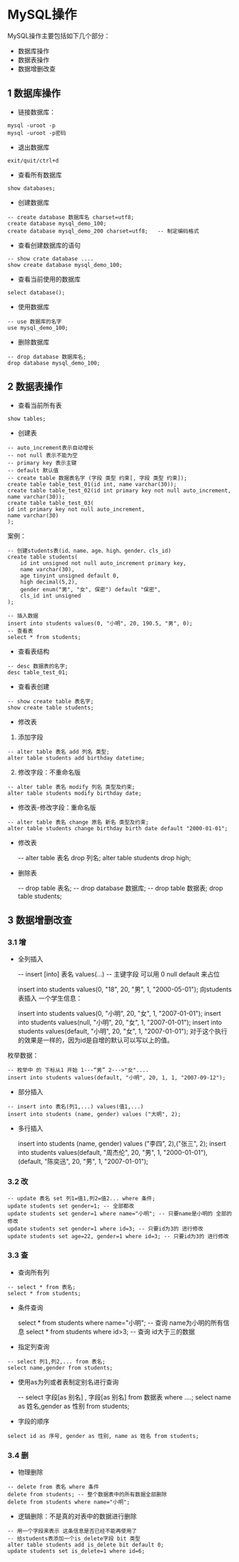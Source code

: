 # MySQL操作

MySQL操作主要包括如下几个部分：

- 数据库操作
- 数据表操作
- 数据增删改查

## 1 数据库操作

- 链接数据库：

```
mysql -uroot -p
mysql -uroot -p密码
```

- 退出数据库

```
exit/quit/ctrl+d
```

- 查看所有数据库

```
show databases;
```

- 创建数据库

```
-- create database 数据库名 charset=utf8;
create database mysql_demo_100;
create database mysql_demo_200 charset=utf8;   -- 制定编码格式
```

- 查看创建数据库的语句

```
-- show crate database ....
show create database mysql_demo_100;
```

- 查看当前使用的数据库

```
select database();
```

- 使用数据库

```
-- use 数据库的名字
use mysql_demo_100;
```

- 删除数据库

```
-- drop database 数据库名;
drop database mysql_demo_100;
```
## 2 数据表操作

- 查看当前所有表

```
show tables;
```

- 创建表

```
-- auto_increment表示自动增长
-- not null 表示不能为空
-- primary key 表示主键
-- default 默认值
-- create table 数据表名字 (字段 类型 约束[, 字段 类型 约束]);
create table table_test_01(id int, name varchar(30));
create table table_test_02(id int primary key not null auto_increment, name varchar(30));
create table table_test_03(
id int primary key not null auto_increment,
name varchar(30)
);
```
案例：

    -- 创建students表(id、name、age、high、gender、cls_id)
    create table students(
        id int unsigned not null auto_increment primary key,
        name varchar(30),
        age tinyint unsigned default 0,
        high decimal(5,2),
        gender enum("男", "女", 保密") default "保密",
        cls_id int unsigned
    );
    
    -- 插入数据
    insert into students values(0, "小明", 20, 190.5, "男", 0);
    -- 查看表
    select * from students;
- 查看表结构

```
-- desc 数据表的名字;
desc table_test_01;
```

- 查看表创建

```
-- show create table 表名字;
show create table students;
```

- 修改表
1. 添加字段
```
-- alter table 表名 add 列名 类型;
alter table students add birthday datetime;
```

2. 修改字段：不重命名版

```
-- alter table 表名 modify 列名 类型及约束;
alter table students modify birthday date;
```

- 修改表-修改字段：重命名版

```
-- alter table 表名 change 原名 新名 类型及约束;
alter table students change birthday birth date default "2000-01-01";
```

- 修改表

    -- alter table 表名 drop 列名;
    alter table students drop high;
- 删除表

    -- drop table 表名;
    -- drop database 数据库;
    -- drop table 数据表;
    drop table students;
## 3 数据增删改查

### 3.1 增

- 全列插入

    -- insert [into] 表名 values(...)
    -- 主键字段 可以用 0  null   default 来占位
    
    insert into students values(0, "18", 20, "男", 1, "2000-05-01");
向students表插入 一个学生信息：

    insert into students values(0, "小明", 20, "女", 1, "2007-01-01");
    insert into students values(null, "小明", 20, "女", 1, "2007-01-01");
    insert into students values(default, "小明", 20, "女", 1, "2007-01-01");
对于这个执行的效果是一样的，因为id是自增的默认可以写以上的值。

枚举数据：

    -- 枚举中 的 下标从1 开始 1---“男” 2--->"女"....
    insert into students values(default, "小明", 20, 1, 1, "2007-09-12");
- 部分插入

```
-- insert into 表名(列1,...) values(值1,...)
insert into students (name, gender) values ("大明", 2);
```

- 多行插入

    insert into students (name, gender) values ("李四", 2),("张三", 2);
    insert into students values(default, "周杰伦", 20, "男", 1, "2000-01-01"), (default, "陈奕迅", 20, "男", 1, "2007-01-01");
### 3.2 改

```
-- update 表名 set 列1=值1,列2=值2... where 条件;
update students set gender=1; -- 全部都改
update students set gender=1 where name="小明"; -- 只要name是小明的 全部的修改
update students set gender=1 where id=3; -- 只要id为3的 进行修改
update students set age=22, gender=1 where id=3; -- 只要id为3的 进行修改
```

### 3.3 查

- 查询所有列

```
-- select * from 表名;
select * from students;
```

- 条件查询

    select * from students where name="小明"; -- 查询 name为小明的所有信息
    select * from students where id>3; -- 查询 id大于三的数据
- 指定列查询

```
-- select 列1,列2,... from 表名;
select name,gender from students;
```

- 使用as为列或者表制定别名进行查询

    -- select 字段[as 别名] , 字段[as 别名] from 数据表 where ....;
    select name as 姓名,gender as 性别 from students;
- 字段的顺序

```
select id as 序号, gender as 性别, name as 姓名 from students;
```

### 3.4 删

- 物理删除

```
-- delete from 表名 where 条件
delete from students; -- 整个数据表中的所有数据全部删除
delete from students where name="小明";
```

- 逻辑删除：不是真的对表中的数据进行删除

```
-- 用一个字段来表示 这条信息是否已经不能再使用了
-- 给students表添加一个is_delete字段 bit 类型
alter table students add is_delete bit default 0;
update students set is_delete=1 where id=6;
```

